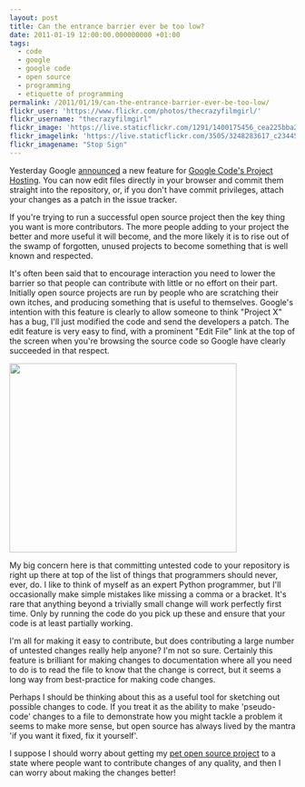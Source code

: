 ```yaml
---
layout: post
title: Can the entrance barrier ever be too low?
date: 2011-01-19 12:00:00.000000000 +01:00
tags:
  - code
  - google
  - google code
  - open source
  - programming
  - etiquette of programming
permalink: /2011/01/19/can-the-entrance-barrier-ever-be-too-low/
flickr_user: 'https://www.flickr.com/photos/thecrazyfilmgirl/'
flickr_username: "thecrazyfilmgirl"
flickr_image: 'https://live.staticflickr.com/1291/1400175456_cea225bba2_w.jpg'
flickr_imagelink: 'https://live.staticflickr.com/3505/3248283617_c23445ea31_w.jpg'
flickr_imagename: "Stop Sign"
---
```

Yesterday Google <a href="http://googlecode.blogspot.com/2011/01/make-quick-fixes-quicker-on-google.html">announced</a> a new feature for <a href="http://code.google.com/p">Google Code's Project Hosting</a>. You can now edit files directly in your browser and commit them straight into the repository, or, if you don't have commit privileges, attach your changes as a patch in the issue tracker.

If you're trying to run a successful open source project then the key thing you want is more contributors. The more people adding to your project the better and more useful it will become, and the more likely it is to rise out of the swamp of forgotten, unused projects to become something that is well known and respected.

It's often been said that to encourage interaction you need to lower the barrier so that people can contribute with little or no effort on their part. Initially open source projects are run by people who are scratching their own itches, and producing something that is useful to themselves. Google's intention with this feature is clearly to allow someone to think "Project X" has a bug, I'll just modified the code and send the developers a patch. The edit feature is very easy to find, with a prominent "Edit File" link at the top of the screen when you're browsing the source code so Google have clearly succeeded in that respect.

<img src="{{ site.baseurl }}/assets/googlecodeedit.png" alt="" title="Google Code&#039;s Edit File Feature" width="400" height="333" class="size-full wp-image-322" />

My big concern here is that committing untested code to your repository is right up there at top of the list of things that programmers should never, ever, do. I like to think of myself as an expert Python programmer, but I'll occasionally make simple mistakes like missing a comma or a bracket. It's rare that anything beyond a trivially small change will work perfectly first time. Only by running the code do you pick up these and ensure that your code is at least partially working.

I'm all for making it easy to contribute, but does contributing a large number of untested changes really help anyone? I'm not so sure. Certainly this feature is brilliant for making changes to documentation where all you need to do is to read the file to know that the change is correct, but it seems a long way from best-practice for making code changes.

Perhaps I should be thinking about this as a useful tool for sketching out possible changes to code. If you treat it as the ability to make 'pseudo-code' changes to a file to demonstrate how you might tackle a problem it seems to make more sense, but open source has always lived by the mantra 'if you want it fixed, fix it yourself'.

I suppose I should worry about getting my <a href="http://code.google.com/p/djangode/">pet open source project</a> to a state where people want to contribute changes of any quality, and then I can worry about making the changes better!
